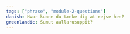 ```yaml
---
tags: ["phrase", "module-2-questions"]
danish: Hvor kunne du tænke dig at rejse hen?
greenlandic: Sumut aallarusuppit?
---
```

